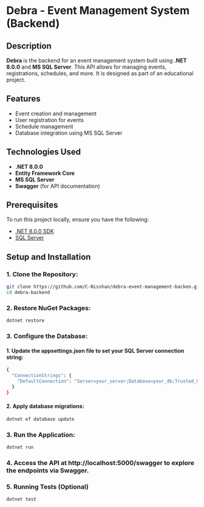 # Debra - Event Management System (Backend)

## Description
**Debra** is the backend for an event management system built using **.NET 8.0.0** and **MS SQL Server**. This API allows for managing events, registrations, schedules, and more. It is designed as part of an educational project.

## Features
- Event creation and management
- User registration for events
- Schedule management
- Database integration using MS SQL Server

## Technologies Used
- **.NET 8.0.0**
- **Entity Framework Core**
- **MS SQL Server**
- **Swagger** (for API documentation)

## Prerequisites
To run this project locally, ensure you have the following:
- [.NET 8.0.0 SDK](https://dotnet.microsoft.com/en-us/download/dotnet/8.0)
- [SQL Server](https://www.microsoft.com/en-us/sql-server/sql-server-downloads)

## Setup and Installation

### 1. Clone the Repository:
```bash
git clone https://github.com/C-Nisshan/debra-event-management-backen.git
cd debra-backend
```

### 2. Restore NuGet Packages:
```bash
dotnet restore
```

### 3. Configure the Database:
#### 1. Update the appsettings.json file to set your SQL Server connection string:
```bash
{
  "ConnectionStrings": {
    "DefaultConnection": "Server=your_server;Database=your_db;Trusted_Connection=True;MultipleActiveResultSets=true"
  }
}
```
#### 2. Apply database migrations:
```bash
dotnet ef database update
```

### 3. Run the Application:
```bash
dotnet run
```

### 4. Access the API at http://localhost:5000/swagger to explore the endpoints via Swagger.

### 5. Running Tests (Optional)
```bash
dotnet test
```


